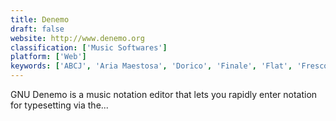 ```yaml
---
title: Denemo
draft: false 
website: http://www.denemo.org
classification: ['Music Softwares']
platform: ['Web']
keywords: ['ABCJ', 'Aria Maestosa', 'Dorico', 'Finale', 'Flat', 'Frescobaldi', 'Guitar Pro 7', 'Impro-Visor', 'LilyPond', 'NoteWorthy Composer', 'OpenMPT', 'Perfect Piano', 'Piano Marvel', 'Pianu', 'Rosegarden', 'Sibelius', 'StaffPad', 'TuxGuitar', 'music21', 'tonica fugata']
---
```

GNU Denemo is a music notation editor that lets you rapidly enter notation for typesetting via the...